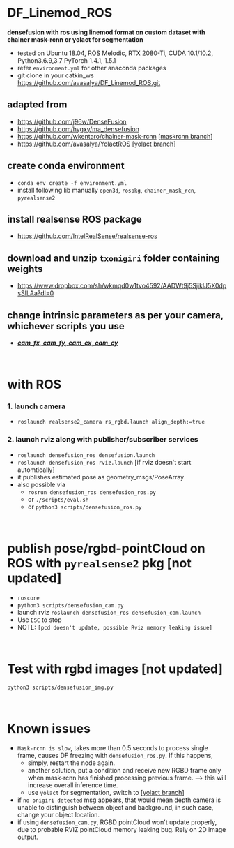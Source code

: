 # DF_Linemod_ROS
**densefusion with ros using linemod format on custom dataset with chainer mask-rcnn or yolact for segmentation**
* tested on Ubuntu 18.04, ROS Melodic, RTX 2080-Ti, CUDA 10.1/10.2, Python3.6.9,3.7 PyTorch 1.4.1, 1.5.1
* refer `environment.yml` for other anaconda packages
* git clone in your catkin_ws https://github.com/avasalya/DF_Linemod_ROS.git

## adapted from
* https://github.com/j96w/DenseFusion
* https://github.com/hygxy/ma_densefusion
* https://github.com/wkentaro/chainer-mask-rcnn [[maskrcnn branch](https://github.com/avasalya/DF_Linemod_ROS/tree/maskrcnn)]
* https://github.com/avasalya/YolactROS [[yolact branch](https://github.com/avasalya/DF_Linemod_ROS/tree/yolact)]

## create conda environment
* `conda env create -f environment.yml`
* install following lib manually
`open3d`,
`rospkg`,
`chainer_mask_rcn`,
`pyrealsense2`

## install realsense ROS package
* https://github.com/IntelRealSense/realsense-ros

## download and unzip `txonigiri` folder containing weights
* https://www.dropbox.com/sh/wkmqd0w1tvo4592/AADWt9j5SjiklJ5X0dpsSILAa?dl=0

## change intrinsic parameters as per your camera, whichever scripts you use
* [***cam_fx***, ***cam_fy***, ***cam_cx***, ***cam_cy***](https://github.com/avasalya/DF_Linemod_ROS/blob/c36b0f4527e654d176c0d4bce205f6bc8701ced4/scripts/densefusion_ros.py#L98)
<br />

# with ROS
### 1. launch camera
* `roslaunch realsense2_camera rs_rgbd.launch align_depth:=true`

### 2. launch rviz along with publisher/subscriber services
* `roslaunch densefusion_ros densefusion.launch`
* `roslaunch densefusion_ros rviz.launch` [if rviz doesn't start automtically]
*  it publishes estimated pose as geometry_msgs/PoseArray
*  also possible via
    * `rosrun densefusion_ros densefusion_ros.py`
    * or `./scripts/eval.sh`
    * or `python3 scripts/densefusion_ros.py`

<br />

# publish pose/rgbd-pointCloud on ROS with `pyrealsense2` pkg [not updated]
* `roscore`
* `python3 scripts/densefusion_cam.py`
*  launch rviz `roslaunch densefusion_ros densefusion_cam.launch`
*  Use `ESC` to stop
*  NOTE: `[pcd doesn't update, possible Rviz memory leaking issue]`


<br />

# Test with rgbd images [not updated]
`python3 scripts/densefusion_img.py`



<br />

# Known issues
* `Mask-rcnn is slow`, takes more than 0.5 seconds to process single frame, causes DF freezing with `densefusion_ros.py`. If this happens,
    * simply, restart the node again.
    * another solution, put a condition and receive new RGBD frame only when mask-rcnn has finished processing previous frame. --> this will increase overall inference time.
    * use `yolact` for segmentation, switch to [[yolact branch](https://github.com/avasalya/DF_Linemod_ROS/tree/yolact)]
* if `no onigiri detected` msg appears, that would mean depth camera is unable to distinguish between object and background, in such case, change your object location.
* if using `densefusion_cam.py`, RGBD pointCloud won't update properly, due to probable RVIZ pointCloud memory leaking bug. Rely on 2D image output.
